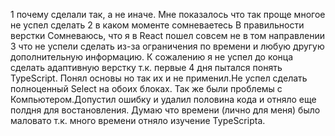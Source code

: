 1 почему сделали так, а не иначе.
    Мне показалось что так проще многое не успел сделать
2 в каком моменте сомневаетесь
    В правильности верстки 
    Сомневаюсь, что я в React пошел совсем не в том направлении 
3 что не успели сделать из-за ограничения по времени и любую
другую дополнительную информацию.
 К сожалению я не успел до конца сделать адаптивную верстку т.к. первые 4 дня пытался понять TypeScript. Понял основы
 но так их и не применил.Не успел сделать полноценный Select на обоих блоках. 
 Так же были проблемы с Компьютером.Допустил ошибку и удалил половина кода и отняло еще полдня для востановления.
 Думаю что времени (лично для меня) было маловато т.к. много времени отняло изучение TypeScripta.